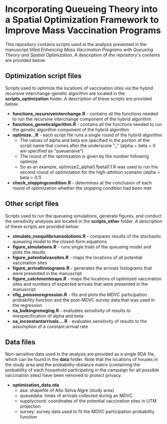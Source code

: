 # Incorporating Queueing Theory into a Spatial Optimization Framework to Improve Mass Vaccination Programs

This repository contains scripts used in the analysis presented in the manuscript titled _Enhancing Mass Vaccination Programs with Queueing Theory and Spatial Optimization_. A description of the repository's contents are provided below.


## Optimization script files

Scripts used to optimize the locations of vaccination sites via the hybrid recursive interchange-genetic algorithm are located in the **scripts_optimization** folder. A description of these scripts are provided below:
* **functions_recursiveinterchange.R** - contains all the functions needed to run the recursive interchange component of the hybrid algorithm
* **functions_geneticalgorithm.R** - contains all the functions needed to run the genetic algorithm component of the hybrid algorithm
* **optimize...R** - each script file runs a single round of the hybrid algorithm
  - The values of alpha and beta are specified in the portion of the script name that comes after the underscore "_" (alpha = beta = 0 are specified as "queuenaive")
  - The round of the optimization is given by the number following optimize
  - So as an example, optimize2_alpha0.1beta0.1.R was used to run the second round of optimization for the high-attrition scenario (alpha = beta = 0.1)
* **check_stoppingcondition.R** - determines at the conclusion of each round of optimization whether the stopping condition had been met


## Other script files

Scripts used to run the queueing simulations, generate figures, and conduct the sensitivity analyses are located in the **scripts_other** folder. A description of these scripts are provided below:
* **simulate_vsequilibriumsolutions.R** - compares results of the stochastic queueing model to the closed-form equations
* **figure_simulations.R** - runs single trials of the queueing model and plots the results
* **figure_potentialvaxsites.R** - maps the locations of all potential vaccination sites
* **figure_arrivalhistograms.R** - generates the arrivals histograms that were presented in the manuscript
* **figure_catchmentmaps.R** - maps the locations of optimized vaccination sites and numbers of expected arrivals that were presented in the manuscript
* **sfig_poissonregression.R** - fits and plots the MDVC participation probability function and the post-MDVC survey data that was used in the regression
* **sa_balkingreneging.R** - evaluates sensitivity of results to misspecification of alpha and beta
* **sa_inconstantarrivals....R** - evaluates sensitivity of results to the assumption of a constant arrival rate

## Data files

Non-sensitive data used in the analysis are provided as a single RDA file, which can be found in the **data** folder. Note that the locations of houses in the study area and the probability-distance matrix (containing the probability of each household participating in the campaign for all possible vaccination sites) have been removed to protect privacy.
* **optimization_data.rda**
  - asa: shapefile of Alto Selva Algre (study area)
  - queuedata: times of arrivals collected during an MDVC
  - supplycoord: coordinates of the potential vaccination sites in UTM projection
  - survey: survey data used to fit the MDVC participation probability function
  

